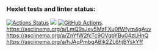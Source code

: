 ### Hexlet tests and linter status:
[![Actions Status](https://github.com/VladDB/java-project-lvl1/workflows/hexlet-check/badge.svg)](https://github.com/VladDB/java-project-lvl1/actions)
<a href="https://codeclimate.com/github/codeclimate/codeclimate/maintainability"><img src="https://api.codeclimate.com/v1/badges/a99a88d28ad37a79dbf6/maintainability" /></a>
[![GitHub Actions](https://github.com/VladDB/java-project-lvl1/actions/workflows/github-actions-demo.yml/badge.svg)](https://github.com/VladDB/java-project-lvl1/actions/workflows/github-actions-demo.yml).
https://asciinema.org/a/LmQ9sJev5MzFXu0fWfym4gAuv
https://asciinema.org/a/ZnYfW2fcTc9OVqbYBu04zLHnQ
https://asciinema.org/a/hJAqPmbgABik2ZL6hjBYskYff